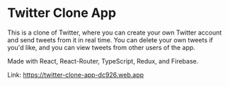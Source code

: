 # Twitter Clone App

This is a clone of Twitter, where you can create your own Twitter account and send tweets from it in real time. You can delete your own tweets if you'd like, and you can view tweets from other users of the app.

Made with React, React-Router, TypeScript, Redux, and Firebase.

Link: https://twitter-clone-app-dc926.web.app
